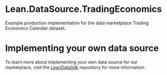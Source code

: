# Lean.DataSource.TradingEconomics
Example production implementation for the data marketplace Trading Economics Calendar dataset.

# Implementing your own data source
To learn more about implementing your own data source for our marketplace, visit the [LeanDataSdk](https://github.com/QuantConnect/LeanDataSdk) repository for more information.
